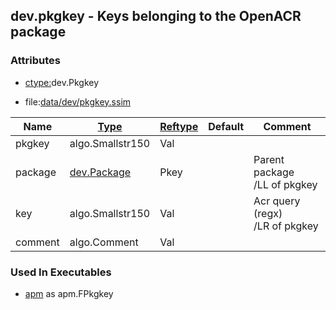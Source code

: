## dev.pkgkey - Keys belonging to the OpenACR package


### Attributes
<a href="#attributes"></a>
* [ctype:](/txt/ssimdb/dmmeta/ctype.md)dev.Pkgkey

* file:[data/dev/pkgkey.ssim](/data/dev/pkgkey.ssim)

|Name|[Type](/txt/ssimdb/dmmeta/ctype.md)|[Reftype](/txt/ssimdb/dmmeta/reftype.md)|Default|Comment|
|---|---|---|---|---|
|pkgkey|algo.Smallstr150|Val|
|package|[dev.Package](/txt/ssimdb/dev/package.md)|Pkey||Parent package<br>/LL of pkgkey|
|key|algo.Smallstr150|Val||Acr query (regx)<br>/LR of pkgkey|
|comment|algo.Comment|Val|

### Used In Executables
<a href="#used-in-executables"></a>
* [apm](/txt/exe/apm/README.md) as apm.FPkgkey

